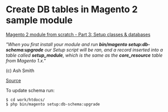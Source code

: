 # Create DB tables in Magento 2 sample module
 
[Magento 2 module from scratch - Part 3: Setup classes & databases](https://www.ashsmith.io/magento2/module-from-scratch-part-3-database-tables/)

_"When you first install your module and run **bin/magento setup:db-schema:upgrade** our Setup script will be ran, and
a record inserted into a table called **setup_module**, which is the same as the **core_resource** table from Magento 1.x."_

(c) Ash Smith


[Source](../src/Setup/InstallSchema.php)

To update schema run:

    $ cd work/htdocs/
    $ php bin/magento setup:db-schema:upgrade
